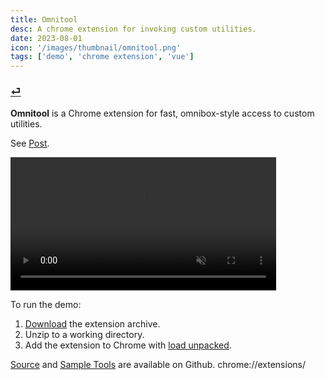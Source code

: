 ```yaml
---
title: Omnitool
desc: A chrome extension for invoking custom utilities.
date: 2023-08-01
icon: '/images/thumbnail/omnitool.png'
tags: ['demo', 'chrome extension', 'vue']
---
```

### [⏎](/demos/)

__Omnitool__ is a Chrome extension for fast, omnibox-style access to custom utilities.

See <u>[Post](/posts/2-omnitool/)</u>.

<video controls autoplay loop muted width="425" title="Omnitool Demo Screen Recording" style="text-align: center">
  <source src="/images/2-omnitool/extension-seq.mp4" type="video/mp4">
  This browser does not display the video tag.
</video>

To run the demo:
1. <u>[Download]()</u> the extension archive.
2. Unzip to a working directory.
3. Add the extension to Chrome with <u>[load unpacked](https://developer.chrome.com/docs/extensions/mv3/getstarted/development-basics/#load-unpacked)</u>.

<u>[Source](https://github.com/theryjo/omnitool)</u> and <u>[Sample Tools](https://github.com/theryjo/omnitool/tree/demo-tools)</u> are available on Github.
chrome://extensions/
